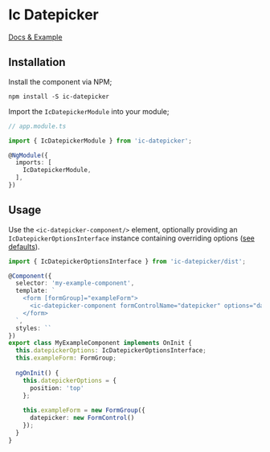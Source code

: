 # Ic Datepicker

[Docs & Example](https://icklechris.github.io/ic-datepicker)

## Installation

Install the component via NPM;

```
npm install -S ic-datepicker
```

Import the `IcDatepickerModule` into your module;

```typescript
// app.module.ts

import { IcDatepickerModule } from 'ic-datepicker';

@NgModule({
  imports: [
    IcDatepickerModule,
  ],
})
```

## Usage

Use the `<ic-datepicker-component/>` element, optionally providing an `IcDatepickerOptionsInterface` instance containing overriding options ([see defaults](https://icklechris.github.io/ic-datepicker/options)).

```typescript
import { IcDatepickerOptionsInterface } from 'ic-datepicker/dist';

@Component({
  selector: 'my-example-component',
  template: `
    <form [formGroup]="exampleForm">
      <ic-datepicker-component formControlName="datepicker" options="datepickerOptions"></ic-datepicker-component>
    </form>
  `,
  styles: ``
})
export class MyExampleComponent implements OnInit {
  this.datepickerOptions: IcDatepickerOptionsInterface;
  this.exampleForm: FormGroup;
  
  ngOnInit() {
    this.datepickerOptions = {
      position: 'top'
    };
  
    this.exampleForm = new FormGroup({
      datepicker: new FormControl()
    });
  }
}

```
